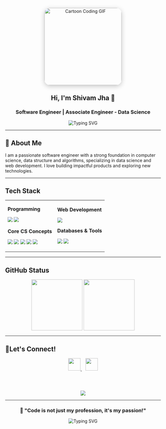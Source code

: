 <p align="center">
  <img src="https://media.giphy.com/media/LMt9638dO8dftAjtco/giphy.gif" alt="Cartoon Coding GIF" width="250" style="border-radius: 18px; box-shadow: 0 4px 16px rgba(0,0,0,0.22);">
</p>

<h2 align="center">Hi, I'm Shivam Jha 👋</h2>
<h3 align="center">Software Engineer | Associate Engineer - Data Science</h3>

<div align="center">
  <img src="https://readme-typing-svg.herokuapp.com?font=Fira+Code&weight=500&size=22&pause=1000&color=36BCF7&center=true&vCenter=true&width=600&lines=Problem+Solver+%7C+Code+Enthusiast;Building+Robust+Solutions+with+Code;Driven+by+Curiosity+and+Logic!" alt="Typing SVG" />
</div>

---

## 🚀 About Me

I am a passionate software engineer with a strong foundation in computer science, data structure and algorithms, specializing in data science and web development. I love building impactful products and exploring new technologies.

---

## Tech Stack

<table align="center">
<tr>
<td width="50%">

**Programming**

<p>
<img src="https://img.shields.io/badge/C++-00599C?style=for-the-badge&logo=cplusplus&logoColor=white">
<img src="https://img.shields.io/badge/Python-3776AB?style=for-the-badge&logo=python&logoColor=white">
</p>

**Core CS Concepts**

<p>
<img src="https://img.shields.io/badge/Data%20Structures-FF6B6B?style=for-the-badge&logo=databricks&logoColor=white">
<img src="https://img.shields.io/badge/Algorithms-4ECDC4?style=for-the-badge&logo=algolia&logoColor=white">
<img src="https://img.shields.io/badge/OOPS-6A1B9A?style=for-the-badge&logo=abstract&logoColor=white">
<img src="https://img.shields.io/badge/Operating%20System-1976D2?style=for-the-badge&logo=windows&logoColor=white">
<img src="https://img.shields.io/badge/DBMS-2E7D32?style=for-the-badge&logo=sqlite&logoColor=white">
</p>

</td>
<td width="50%">

**Web Development**

<p>
<img src="https://img.shields.io/badge/Web%20Development-20232A?style=for-the-badge&logo=react&logoColor=61DAFB">
</p>

**Databases & Tools**

<p>
<img src="https://img.shields.io/badge/SQL-4479A1?style=for-the-badge&logo=mysql&logoColor=white">
<img src="https://img.shields.io/badge/Git-F05032?style=for-the-badge&logo=git&logoColor=white">
</p>

</td>
</tr>
</table>

---

## GitHub Status

<p align="center">
  <img src="https://github-readme-stats.vercel.app/api?username=shivamjha2110&show_icons=true&theme=radical" height="165">
  <img src="https://github-readme-streak-stats.herokuapp.com/?user=shivamjha2110&theme=radical" height="165">
</p>

---

## 🤝Let's Connect!

<div align="center">

<a href="https://www.linkedin.com/in/shivamjha21/">
  <img src="https://img.shields.io/badge/LinkedIn-0077B5?style=for-the-badge&logo=linkedin&logoColor=white" height="40">
</a>
&nbsp;&nbsp;
<a href="mailto:shivamjha2110@gmail.com">
  <img src="https://img.shields.io/badge/Email-EA4335?style=for-the-badge&logo=gmail&logoColor=white" height="40">
</a>

<br><br>

<img src="https://komarev.com/ghpvc/?username=shivamjha2110&color=brightgreen&style=for-the-badge&label=Profile+Views">

</div>

---

<div align="center">
  
### 💫 "Code is not just my profession, it's my passion!"

<img src="https://readme-typing-svg.herokuapp.com?font=Fira+Code&weight=400&size=18&pause=1000&color=F75C7E&center=true&vCenter=true&width=435&lines=Thanks+for+visiting+my+profile!;Let's+build+something+amazing+together!;Always+ready+for+new+challenges!" alt="Typing SVG" />

</div>
